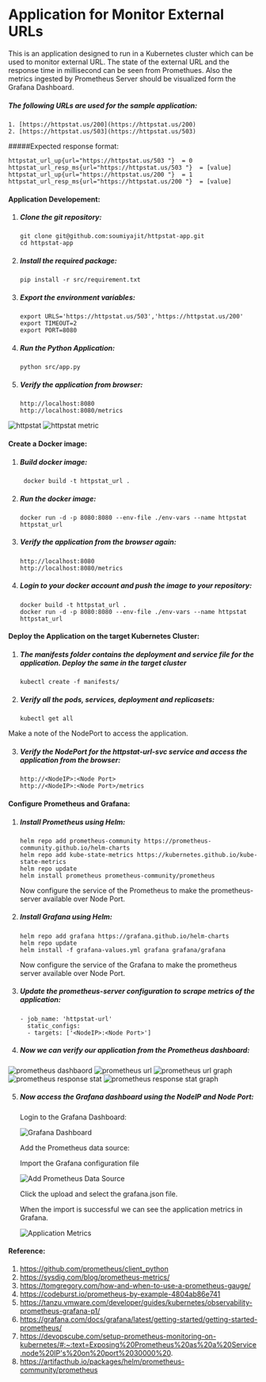 # Application for Monitor External URLs

This is an application designed to run in a Kubernetes cluster which can be used to monitor external URL. The state of the external URL and the response time in millisecond can be seen from Promethues. Also the metrics ingested by Prometheus Server should be visualized form the Grafana Dashboard.

##### The following URLs are used for the sample application:
	1. [https://httpstat.us/200](https://httpstat.us/200)
	2. [https://httpstat.us/503](https://httpstat.us/503)

#####Expected response format:

	httpstat_url_up{url="https://httpstat.us/503 "}  = 0
	httpstat_url_resp_ms{url="https://httpstat.us/503 "}  = [value]
	httpstat_url_up{url="https://httpstat.us/200 "}  = 1
	httpstat_url_resp_ms{url="https://httpstat.us/200 "}  = [value]
	
#### Application Developement:

1. ##### Clone the git repository:
	```
	git clone git@github.com:soumiyajit/httpstat-app.git
	cd httpstat-app
	```

2. ##### Install the required package:
	```
	pip install -r src/requirement.txt
	```

3. ##### Export the environment variables:
	```
	export URLS='https://httpstat.us/503','https://httpstat.us/200' 
   export TIMEOUT=2
   export PORT=8080
   ```
   
4. ##### Run the Python Application:
	```
	python src/app.py
	```
	
5. ##### Verify the application from browser:
	```
	http://localhost:8080 
	http://localhost:8080/metrics
	```
![httpstat](https://github.com/soumiyajit/httpstat-app/blob/main/images/httpstat.png)
![httpstat metric](https://github.com/soumiyajit/httpstat-app/blob/main/images/httpstat-metric.png)


#### Create a Docker image:

1. ##### Build docker image: 

   ```
	docker build -t httpstat_url .
	```
	
2. ##### Run the docker image:
	```
	docker run -d -p 8080:8080 --env-file ./env-vars --name httpstat httpstat_url
	```
3. ##### Verify the application from the browser again:
	```
	http://localhost:8080 
	http://localhost:8080/metrics
	```
	
	
3. ##### Login to your docker account and push the image to your repository:

	```
	docker build -t httpstat_url .
   docker run -d -p 8080:8080 --env-file ./env-vars --name httpstat httpstat_url
	```
	
#### Deploy the Application on the target Kubernetes Cluster:

1. ##### The manifests folder contains the deployment and service file for the application. Deploy the same in the target cluster

	```
	kubectl create -f manifests/
	```

2. ##### Verify all the pods, services, deployment and replicasets:
	```
	kubectl get all
	```

Make a note of the NodePort to access the application.

3. ##### Verify the NodePort for the httpstat-url-svc service and access the application from the browser:

	```
	http://<NodeIP>:<Node Port>
	http://<NodeIP>:<Node Port>/metrics
	```
	
	
#### Configure Prometheus and Grafana:

1. ##### Install Prometheus using Helm:
	```
	helm repo add prometheus-community https://prometheus-community.github.io/helm-charts
	helm repo add kube-state-metrics https://kubernetes.github.io/kube-state-metrics
	helm repo update
	helm install prometheus prometheus-community/prometheus
	```
	Now configure the service of the Prometheus to make the prometheus-server available over Node Port.

2. ##### Install Grafana using Helm:

	```
	helm repo add grafana https://grafana.github.io/helm-charts
	helm repo update
	helm install -f grafana-values.yml grafana grafana/grafana
	```
	Now configure the service of the Grafana to make the prometheus server available over Node Port.

3. ##### Update the prometheus-server configuration to scrape metrics of the application:

	```
	- job_name: 'httpstat-url'
      static_configs:
      - targets: ['<NodeIP>:<Node Port>']
	```

4. ##### Now we can verify our application from the Prometheus dashboard:

![prometheus dashbaord](https://github.com/soumiyajit/httpstat-app/blob/main/images/prom-basic.png)
![prometheus url](https://github.com/soumiyajit/httpstat-app/blob/main/images/httpstat-url.png)
![prometheus url graph](https://github.com/soumiyajit/httpstat-app/blob/main/images/httpstat-url-graph.png)
![prometheus response stat](https://github.com/soumiyajit/httpstat-app/blob/main/images/httpstat-resp.png)
![prometheus response stat graph](https://github.com/soumiyajit/httpstat-app/blob/main/images/httpstat-resp-graph.png)

5. ##### Now access the Grafana dashboard using the NodeIP and Node Port:

	Login to the Grafana Dashboard:
   
	![Grafana Dashboard](https://github.com/soumiyajit/httpstat-app/blob/main/images/grafana-basic-dashbaord.png)

	Add the Prometheus data source:

	
	
	Import the Grafana configuration file
	
	![Add Prometheus Data Source](https://github.com/soumiyajit/httpstat-app/blob/main/images/grafana-import.png)
	
	Click the upload and select the grafana.json file.
	
	When the import is successful we can see the application metrics in Grafana.
	
	![Application Metrics](https://github.com/soumiyajit/httpstat-app/blob/main/images/grafana-httpstat.png)

#### Reference:

1. https://github.com/prometheus/client_python
2. https://sysdig.com/blog/prometheus-metrics/
3. https://tomgregory.com/how-and-when-to-use-a-prometheus-gauge/
4. https://codeburst.io/prometheus-by-example-4804ab86e741
5. https://tanzu.vmware.com/developer/guides/kubernetes/observability-prometheus-grafana-p1/
6. https://grafana.com/docs/grafana/latest/getting-started/getting-started-prometheus/
7. https://devopscube.com/setup-prometheus-monitoring-on-kubernetes/#:~:text=Exposing%20Prometheus%20as%20a%20Service,node%20IP's%20on%20port%2030000%20.
8. https://artifacthub.io/packages/helm/prometheus-community/prometheus













